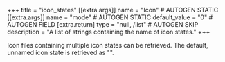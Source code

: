 +++
title = "icon_states"
[[extra.args]]
name = "Icon" # AUTOGEN STATIC
[[extra.args]]
name = "mode" # AUTOGEN STATIC
default_value = "0" # AUTOGEN FIELD
[extra.return]
type = "null, /list" # AUTOGEN SKIP
description = "A list of strings containing the name of icon states."
+++

Icon files containing multiple icon states can be retrieved. The default, unnamed icon state is retrieved as "".
